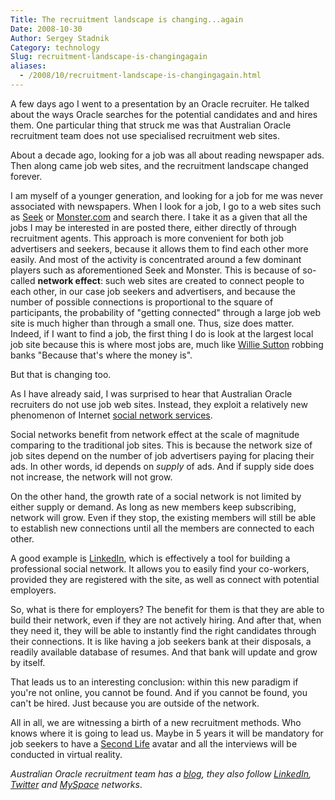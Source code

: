 ```yaml
---
Title: The recruitment landscape is changing...again
Date: 2008-10-30
Author: Sergey Stadnik
Category: technology
Slug: recruitment-landscape-is-changingagain
aliases:
  - /2008/10/recruitment-landscape-is-changingagain.html
---
```


A few days ago I went to a presentation by an Oracle recruiter. He
talked about the ways Oracle searches for the potential candidates and
and hires them. One particular thing that struck me was that Australian
Oracle recruitment team does not use specialised recruitment web sites.

About a decade ago, looking for a job was all about reading newspaper
ads. Then along came job web sites, and the recruitment landscape
changed forever.

I am myself of a younger generation, and looking for a job for me was
never associated with newspapers. When I look for a job, I go to a web
sites such as [Seek](http://seek.com.au/) or
[Monster.com](http://www.monster.com/) and search there. I take it as a given
that all the jobs I may be interested in are posted there, either
directly of through recruitment agents.
This approach is more convenient for both job advertisers and seekers,
because it allows them to find each other more easily. And most of the
activity is concentrated around a few dominant players such as
aforementioned Seek and Monster. This is because of so-called
__network effect__: such web sites are
created to connect people to each other, in our case job seekers and
advertisers, and because the number of possible connections is
proportional to the square of participants, the probability of "getting
connected" through a large job web site is much higher than through a
small one. Thus, size does matter. Indeed, if I want to find a job,
the first thing I do is look at the largest local job site because this
is where most jobs are, much like [Willie Sutton](http://www.fbi.gov/libref/historic/famcases/sutton/sutton.htm) robbing banks "Because that's where
the money is".

But that is changing too.

As I have already said, I was surprised to hear that Australian Oracle
recruiters do not use job web sites. Instead, they exploit a relatively
new phenomenon of Internet [social network services](http://en.wikipedia.org/wiki/Social_network_service).

Social networks benefit from network effect at the scale of magnitude
comparing to the traditional job sites. This is because the network size
of job sites depend on the number of job advertisers paying for placing
their ads. In other words, id depends on _supply_ of ads. And if supply side
does not increase, the network will not grow.

On the other hand, the growth rate of a social network is not limited by
either supply or demand. As long as new members keep subscribing,
network will grow. Even if they stop, the existing members will still be
able to establish new connections until all the members are connected to
each other.

A good example is [LinkedIn](http://www.linkedin.com/), which is
effectively a tool for building a professional social network. It allows
you to easily find your co-workers, provided they are registered with
the site, as well as connect with potential employers.

So, what is there for employers? The benefit for them is that they are
able to build their network, even if they are not actively hiring. And
after that, when they need it, they will be able to instantly find the
right candidates through their connections. It is like having a job
seekers bank at their disposals, a readily available database of resumes. And
that bank will update and grow by itself.

That leads us to an interesting conclusion: within this new paradigm if
you're not online, you cannot be found. And if you cannot be found, you
can't be hired. Just because you are outside of the network.

All in all, we are witnessing a birth of a new recruitment methods. Who
knows where it is going to lead us. Maybe in 5 years it will be mandatory for job seekers to have a [Second Life](http://www.secondlife.com/) avatar
and all the interviews will be conducted in virtual reality.

_Australian Oracle recruitment team has a
[blog](http://oraclerecruiter.blogspot.com/), they also follow
[LinkedIn](http://www.linkedin.com/), [Twitter](http://twitter.com/) and
[MySpace](http://www.myspace.com/) networks_.